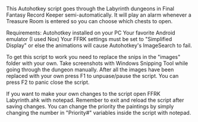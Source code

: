 This Autohotkey script goes through the Labyrinth dungeons in Final Fantasy Record Keeper semi-automatically. It will play an alarm whenever a Treasure Room is entered so you can choose which chests to open.

Requirements:
Autohotkey installed on your PC
Your favorite Android emulator (I used Nox)
Your FFRK settings must be set to "Simplified Display" or else the animations will cause Autohotkey's ImageSearch to fail.

To get this script to work you need to replace the snips in the "images" folder with your own. Take screenshots with Windows Snipping Tool while going through the dungeon manually. After all the images have been replaced with your own press F1 to unpuase/pause the script. You can press F2 to panic close the script.

If you want to make your own changes to the script open FFRK Labyrinth.ahk with notepad. Remember to exit and reload the script after saving changes. You can change the priority the paintings by simply changing the number in "Priority#" variables inside the script with notepad.
